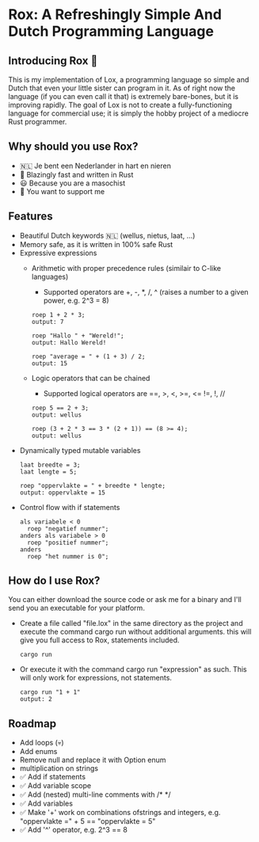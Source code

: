 <H1> Rox: A Refreshingly Simple And Dutch Programming Language </H1>

<H2>Introducing Rox 🦀</H2>
This is my implementation of Lox, a programming language so simple and Dutch that even your little sister can program in it. As of right now the language (if you can even call it that) is extremely bare-bones, but it is improving rapidly. The goal of Lox is not to create a fully-functioning language for commercial use; it is simply the hobby project of a mediocre Rust programmer.

<H2>Why should you use Rox?</H2>

- 🇳🇱 Je bent een Nederlander in hart en nieren
-  🚀 Blazingly fast and written in Rust  
- 😃 Because you are a masochist
- 🥰 You want to support me

<H2>Features</H2>

- Beautiful Dutch keywords 🇳🇱 (wellus, nietus, laat, ...)
- Memory safe, as it is written in 100% safe Rust
- Expressive expressions
  - Arithmetic with proper precedence rules (similair to C-like languages)
    - Supported operators are +, -, *, /, ^ (raises a number to a given power, e.g. 2^3 = 8) 
      
    ```
    roep 1 + 2 * 3;
    output: 7

    roep "Hallo " + "Wereld!";
    output: Hallo Wereld!
        
    roep "average = " + (1 + 3) / 2;
    output: 15
    ```
  - Logic operators that can be chained
    - Supported logical operators are ==, >, <, >=, <= !=, !, //
    ```
    roep 5 == 2 + 3;
    output: wellus
  
    roep (3 + 2 * 3 == 3 * (2 + 1)) == (8 >= 4);
    output: wellus
    ```
- Dynamically typed mutable variables
  ```
  laat breedte = 3;
  laat lengte = 5;

  roep "oppervlakte = " + breedte * lengte;
  output: oppervlakte = 15
  ```
- Control flow with if statements
  ```
  als variabele < 0
    roep "negatief nummer";
  anders als variabele > 0
    roep "positief nummer";
  anders
    roep "het nummer is 0";

<H2>How do I use Rox?</H2>
You can either download the source code or ask me for a binary and I'll send you an executable for your platform.


- Create a file called "file.lox" in the same directory as the project and execute the command cargo run without additional arguments. this will give you full access to Rox, statements included.
  ```
  cargo run
  ```
  
- Or execute it with the command cargo run "expression" as such. This will only work for expressions, not statements.
  ```
  cargo run "1 + 1"
  output: 2
  ```


<H2>Roadmap</H2>

- Add loops (💀)
- Add enums
- Remove null and replace it with Option<T> enum
- multiplication on strings
- ✅ Add if statements
- ✅ Add variable scope
- ✅ Add (nested) multi-line comments with /* */
- ✅ Add variables
- ✅ Make '+' work on combinations ofstrings and integers, e.g. "oppervlakte =" + 5 == "oppervlakte = 5" 
- ✅ Add '^' operator, e.g. 2^3 == 8
